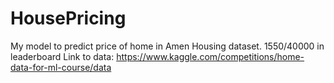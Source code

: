 # HousePricing
My model to predict price of home in Amen Housing dataset. 1550/40000 in leaderboard
Link to data: https://www.kaggle.com/competitions/home-data-for-ml-course/data
